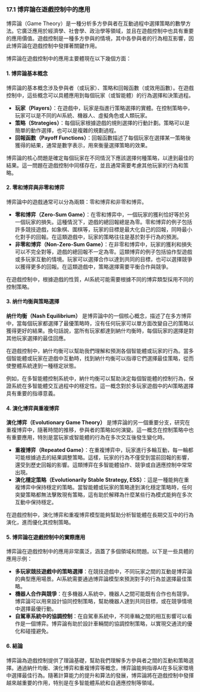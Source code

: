 ### 17.1 博弈論在遊戲控制中的應用

博弈論（Game Theory）是一種分析多方參與者在互動過程中選擇策略的數學方法。它廣泛應用於經濟學、社會學、政治學等領域，並且在遊戲控制中也具有重要的應用價值。遊戲控制是一種多方參與的情境，其中各參與者的行為相互影響，因此博弈論在遊戲控制中發揮著關鍵作用。

博弈論在遊戲控制中的應用主要體現在以下幾個方面：

#### 1. 博弈論基本概念

博弈論的基本概念涉及參與者（或玩家）、策略和回報函數（或效用函數）。在遊戲控制中，這些概念可以具體應用到每個玩家（或智能體）的行為選擇和決策過程。

- **玩家（Players）**：在遊戲中，玩家是指進行策略選擇的實體。在控制策略中，玩家可以是不同的AI系統、機器人、虛擬角色或人類玩家。
- **策略（Strategies）**：每個玩家根據遊戲的規則選擇的行動計劃。策略可以是簡單的動作選擇，也可以是複雜的規劃過程。
- **回報函數（Payoff Functions）**：回報函數描述了每個玩家在選擇某一策略後獲得的結果，通常是數字表示，用來衡量選擇策略的效果。

博弈論的核心問題是確定每個玩家在不同情況下應該選擇何種策略，以達到最佳的結果。這一問題在遊戲控制中同樣存在，並且通常需要考慮其他玩家的行為和策略。

#### 2. 零和博弈與非零和博弈

博弈論中的遊戲通常可以分為兩類：零和博弈和非零和博弈。

- **零和博弈（Zero-Sum Game）**：在零和博弈中，一個玩家的獲利恰好等於另一個玩家的損失。這種情況下，遊戲的總回報總是為零。零和博弈的例子包括許多競技遊戲，如象棋、圍棋等，玩家的目標是最大化自己的回報，同時最小化對手的回報。在這類遊戲中，玩家的策略往往是基於對手行為的預測。
- **非零和博弈（Non-Zero-Sum Game）**：在非零和博弈中，玩家的獲利和損失可以不完全對等，遊戲的總回報不一定為零。這類博弈的例子包括協作型遊戲或多玩家互動的情境。玩家可以選擇合作以達到共同的目標，也可以選擇競爭以獲得更多的回報。在這類遊戲中，策略選擇需要平衡合作與競爭。

在遊戲控制中，根據遊戲的性質，AI系統可能需要根據不同的博弈類型採用不同的控制策略。

#### 3. 纳什均衡與策略選擇

**纳什均衡（Nash Equilibrium）** 是博弈論中的一個核心概念，描述了在多方博弈中，當每個玩家都選擇了最優策略時，沒有任何玩家可以單方面改變自己的策略以獲得更好的結果。換句話說，當所有玩家都達到納什均衡時，每個玩家的選擇是對其他玩家選擇的最佳回應。

在遊戲控制中，納什均衡可以幫助我們理解和預測各個智能體或玩家的行為。當多個智能體或玩家在遊戲中互動時，找到納什均衡可以指導它們選擇最佳策略，從而使整體系統達到一種穩定狀態。

例如，在多智能體控制系統中，納什均衡可以幫助決定每個智能體的控制行為，保證系統在多智能體交互過程中的穩定性。這一概念對於多玩家遊戲中的AI策略選擇具有重要的指導意義。

#### 4. 演化博弈與重複博弈

**演化博弈（Evolutionary Game Theory）** 是博弈論的另一個重要分支，研究在重複博弈中，隨著時間的推移，參與者的策略如何演變。這一概念在控制策略中也有重要應用，特別是當玩家或智能體的行為在多次交互後發生變化時。

- **重複博弈（Repeated Game）**：在重複博弈中，玩家進行多輪互動，每一輪都可能根據過去的結果調整策略。這樣，玩家的行為不僅受到當前回報的影響，還受到歷史回報的影響。這類博弈在多智能體協作、競爭或自適應控制中常常出現。
- **演化穩定策略（Evolutionarily Stable Strategy, ESS）**：這是一種能夠在重複博弈中保持穩定的策略。當智能體或玩家的策略達到演化穩定策略時，任何突變策略都無法擊敗現有策略，這有助於解釋為什麼某些行為模式能夠在多次互動中保持穩定。

在遊戲控制中，演化博弈和重複博弈模型能夠幫助分析智能體在長期交互中的行為演化，進而優化其控制策略。

#### 5. 博弈論在遊戲控制中的實際應用

博弈論在遊戲控制中的應用非常廣泛，涵蓋了多個領域和問題。以下是一些具體的應用示例：

- **多玩家競技遊戲中的策略選擇**：在競技遊戲中，不同玩家之間的互動是博弈論的典型應用場景。AI系統需要通過博弈論模型來預測對手的行為並選擇最佳策略。
- **機器人合作與競爭**：在多機器人系統中，機器人之間可能既有合作也有競爭。博弈論可以用來設計協同控制策略，幫助機器人達到共同目標，或在競爭情境中選擇最優行動。
- **自駕車系統中的協調控制**：在自駕車系統中，不同車輛之間的相互影響可以看作是一個博弈。博弈論有助於設計車輛間的協調控制策略，以實現交通流的優化和碰撞避免。

#### 6. 結論

博弈論為遊戲控制提供了理論基礎，幫助我們理解多方參與者之間的互動和策略選擇。通過納什均衡、演化博弈和重複博弈等概念，博弈論能夠指導AI在多玩家環境中選擇最佳行為。隨著計算能力的提升和算法的發展，博弈論將在遊戲控制中發揮越來越重要的作用，特別是在多智能體系統和自適應控制等領域。